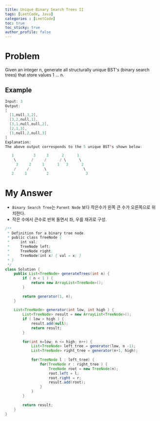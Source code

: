```yaml
---
title: Unique Binary Search Trees II
tags: [LeetCode, Java]
categories : [LeetCode]
toc: true
toc_sticky: true
author_profile: false
---
```


# Problem

Given an integer n, generate all structurally unique BST's (binary search trees) that store values 1 ... n.

## Example

```swift
Input: 3
Output:
[
  [1,null,3,2],
  [3,2,null,1],
  [3,1,null,null,2],
  [2,1,3],
  [1,null,2,null,3]
]
Explanation:
The above output corresponds to the 5 unique BST's shown below:

   1         3     3      2      1
    \       /     /      / \      \
     3     2     1      1   3      2
    /     /       \                 \
   2     1         2                 3
```

# My Answer

* `Binary Search Tree`는 `Parent Node` 보다 작은수가 왼쪽 큰 수가 오른쪽으로 위치한다.
* 작은 수에서 큰수로 반복 돌면서 좌, 우를 재귀로 구성.
  
```java
/**
 * Definition for a binary tree node.
 * public class TreeNode {
 *     int val;
 *     TreeNode left;
 *     TreeNode right;
 *     TreeNode(int x) { val = x; }
 * }
 */
class Solution {
    public List<TreeNode> generateTrees(int n) {
        if ( n < 1 ) {
            return new ArrayList<TreeNode>();
        }
        
        return generator(1, n);
    }
    
    List<TreeNode> generator(int low, int high ) {
        List<TreeNode> result = new ArrayList<TreeNode>();
        if ( low > high ) {            
            result.add(null);
            return result;
        }
        
        for(int n=low; n <= high; n++) {
            List<TreeNode> left_tree = generator(low, n -1);
            List<TreeNode> right_tree = generator(n+1, high);
            
            for(TreeNode l : left_tree) {
                for(TreeNode r : right_tree ) {
                    TreeNode root = new TreeNode(n);
                    root.left = l;
                    root.right = r;
                    result.add(root);
                }
            }
        }
        
        return result;
    }
}
```


